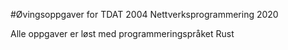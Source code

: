 #Øvingsoppgaver for TDAT 2004 Nettverksprogrammering 2020

Alle oppgaver er løst med programmeringspråket Rust
